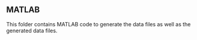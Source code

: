 

## MATLAB

This folder contains MATLAB code to generate the data files as well as the generated data files.

